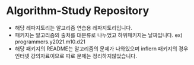 # Algorithm-Study Repository

+ 해당 레파지토리는 알고리즘 연습용 레파지토리입니다.
+ 패키지는 알고리즘의 출처를 대분류로 나누었고 하위패키지는 날짜입니다. ex) programmers.y2021.m10.d21
+ 해당 패키지의 README는 알고리즘의 문제가 나와있으며 inflern 패키지의 경우 인터넷 강의자료이므로 따로 문제는 정리하지않았습니다.

